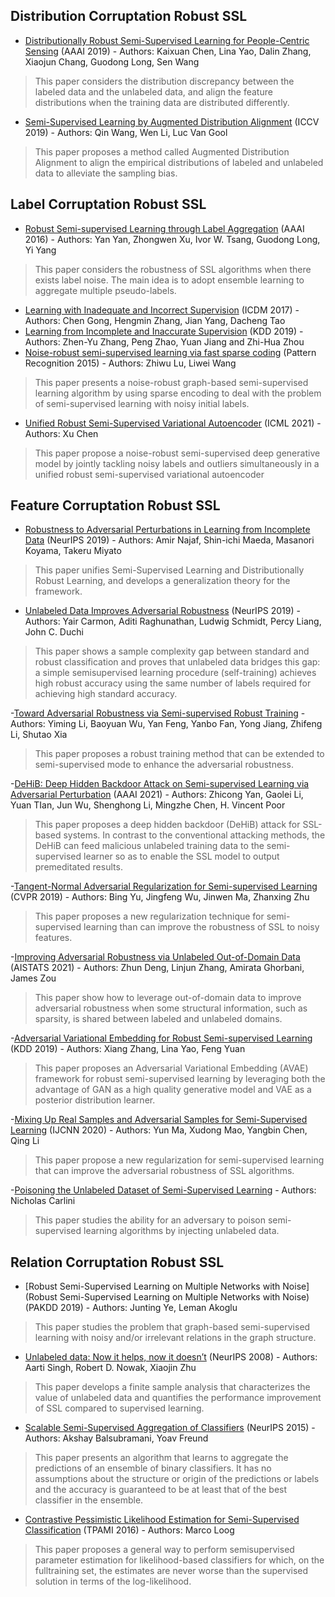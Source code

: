 ## Distribution Corruptation Robust SSL

- [Distributionally Robust Semi-Supervised Learning for People-Centric Sensing](https://arxiv.org/pdf/1811.05299.pdf) (AAAI 2019) - Authors: Kaixuan Chen, Lina Yao, Dalin Zhang, Xiaojun Chang, Guodong Long, Sen Wang
> This paper considers the distribution discrepancy between the labeled data and the unlabeled data, and align the feature distributions when the training data are distributed differently.
- [Semi-Supervised Learning by Augmented Distribution Alignment](https://openaccess.thecvf.com/content_ICCV_2019/papers/Wang_Semi-Supervised_Learning_by_Augmented_Distribution_Alignment_ICCV_2019_paper.pdf) (ICCV 2019) - Authors: Qin Wang, Wen Li, Luc Van Gool
> This paper proposes a method called Augmented Distribution Alignment to align the empirical distributions of labeled and unlabeled data to alleviate the sampling bias.

## Label Corruptation Robust SSL

- [Robust Semi-supervised Learning through Label Aggregation](http://iemppu.github.io/yan.pdf) (AAAI 2016) - Authors: Yan Yan, Zhongwen Xu, Ivor W. Tsang, Guodong Long, Yi Yang
> This paper considers the robustness of SSL algorithms when there exists label noise. The main idea is to adopt ensemble learning to aggregate multiple pseudo-labels.
- [Learning with Inadequate and Incorrect Supervision](https://arxiv.org/pdf/1902.07429.pdf) (ICDM 2017) - Authors: Chen Gong, Hengmin Zhang, Jian Yang, Dacheng Tao
- [Learning from Incomplete and Inaccurate Supervision](http://129.211.169.156/publication/kdd19pnu.pdf) (KDD 2019) - Authors: Zhen-Yu Zhang, Peng Zhao, Yuan Jiang and Zhi-Hua Zhou
- [Noise-robust semi-supervised learning via fast sparse coding](https://www.sciencedirect.com/science/article/pii/S0031320314003331) (Pattern Recognition 2015) - Authors: Zhiwu Lu, Liwei Wang
> This paper presents a noise-robust graph-based semi-supervised learning algorithm by using sparse encoding to deal with the problem of semi-supervised learning with noisy initial labels.
- [Unified Robust Semi-Supervised Variational Autoencoder](http://proceedings.mlr.press/v139/chen21a/chen21a.pdf) (ICML 2021) - Authors: Xu Chen
> This paper propose a noise-robust semi-supervised deep generative model by jointly tackling noisy labels and outliers simultaneously in a unified robust semi-supervised variational autoencoder

## Feature Corruptation Robust SSL

- [Robustness to Adversarial Perturbations in Learning from Incomplete Data](https://proceedings.neurips.cc/paper/2019/file/60ad83801910ec976590f69f638e0d6d-Paper.pdf) (NeurIPS 2019) - Authors: Amir Najaf, Shin-ichi Maeda, Masanori Koyama, Takeru Miyato
> This paper unifies Semi-Supervised Learning and Distributionally Robust Learning, and develops a generalization theory for the framework.

- [Unlabeled Data Improves Adversarial Robustness](https://papers.nips.cc/paper/2019/file/32e0bd1497aa43e02a42f47d9d6515ad-Paper.pdf) (NeurIPS 2019) - Authors: Yair Carmon, Aditi Raghunathan, Ludwig Schmidt, Percy Liang, John C. Duchi
> This paper shows a sample complexity gap between standard and robust classification and proves that unlabeled data bridges this gap: a simple semisupervised learning procedure (self-training) achieves high robust accuracy using the same number of labels required for achieving high standard accuracy. 

-[Toward Adversarial Robustness via Semi-supervised Robust Training](https://arxiv.org/pdf/2003.06974.pdf) - Authors: Yiming Li, Baoyuan Wu, Yan Feng, Yanbo Fan, Yong Jiang, Zhifeng Li, Shutao Xia
> This paper proposes a robust training method that can be extended to semi-supervised mode to enhance the adversarial robustness.

-[DeHiB: Deep Hidden Backdoor Attack on Semi-supervised Learning via Adversarial Perturbation](https://ojs.aaai.org/index.php/AAAI/article/view/17266/17073) (AAAI 2021) - Authors: Zhicong Yan, Gaolei Li, Yuan TIan, Jun Wu, Shenghong Li, Mingzhe Chen, H. Vincent Poor
> This paper proposes a deep hidden backdoor (DeHiB) attack for SSL-based systems. In contrast to the conventional
attacking methods, the DeHiB can feed malicious unlabeled training data to the semi-supervised learner so as to enable the SSL model to output premeditated results.

-[Tangent-Normal Adversarial Regularization for Semi-supervised Learning](https://openaccess.thecvf.com/content_CVPR_2019/papers/Yu_Tangent-Normal_Adversarial_Regularization_for_Semi-Supervised_Learning_CVPR_2019_paper.pdf) (CVPR 2019) - Authors: Bing Yu, Jingfeng Wu, Jinwen Ma, Zhanxing Zhu
> This paper proposes a new regularization technique for semi-supervised learning than can improve the robustness of SSL to noisy features.

-[Improving Adversarial Robustness via Unlabeled Out-of-Domain Data](http://proceedings.mlr.press/v130/deng21b/deng21b.pdf) (AISTATS 2021) - Authors: Zhun Deng, Linjun Zhang, Amirata Ghorbani, James Zou
> This paper show how to leverage out-of-domain data to improve adversarial robustness when some structural information, such as sparsity, is shared between labeled and unlabeled domains.

-[Adversarial Variational Embedding for Robust Semi-supervised Learning](https://dl.acm.org/doi/pdf/10.1145/3292500.3330966) (KDD 2019) - Authors: Xiang Zhang, Lina Yao, Feng Yuan
> This paper proposes an Adversarial Variational Embedding (AVAE) framework for robust semi-supervised learning by leveraging both the advantage of GAN as a high quality generative model and VAE as a posterior distribution learner.

-[Mixing Up Real Samples and Adversarial Samples for Semi-Supervised Learning](https://ieeexplore.ieee.org/stamp/stamp.jsp?tp=&arnumber=9207038) (IJCNN 2020) -  Authors: Yun Ma, Xudong Mao, Yangbin Chen, Qing Li
> This paper propose a new regularization for semi-supervised learning that can improve the adversarial robustness of SSL algorithms.

-[Poisoning the Unlabeled Dataset of Semi-Supervised Learning](https://arxiv.org/pdf/2105.01622.pdf) - Authors: Nicholas Carlini
> This paper studies the ability for an adversary to poison semi-supervised learning algorithms by injecting unlabeled data.
 
## Relation Corruptation Robust SSL

- [Robust Semi-Supervised Learning on Multiple Networks with Noise](Robust Semi-Supervised Learning on Multiple Networks with Noise) (PAKDD 2019) - Authors: Junting Ye, Leman Akoglu
>This paper studies the problem that graph-based semi-supervised learning with noisy and/or irrelevant relations in the graph structure.

- [Unlabeled data: Now it helps, now it doesn’t](https://papers.nips.cc/paper/2008/file/07871915a8107172b3b5dc15a6574ad3-Paper.pdf) (NeurIPS 2008) - Authors: Aarti Singh, Robert D. Nowak, Xiaojin Zhu
> This paper develops a finite sample analysis that characterizes the value of unlabeled data and quantifies the performance improvement of SSL compared to supervised learning.

- [Scalable Semi-Supervised Aggregation of Classifiers](https://arxiv.org/pdf/1506.05790.pdf) (NeurIPS 2015) - Authors: Akshay Balsubramani, Yoav Freund
> This paper presents an algorithm that learns to aggregate the predictions of an ensemble of binary classifiers. It has no assumptions about the structure or origin of the predictions or labels and the accuracy is guaranteed to be at least that of the best classifier in the ensemble.

- [Contrastive Pessimistic Likelihood Estimation for Semi-Supervised Classification](https://arxiv.org/pdf/1503.00269.pdf) (TPAMI 2016) - Authors: Marco Loog
> This paper proposes a general way to perform semisupervised parameter estimation for likelihood-based classifiers for which, on the fulltraining set, the estimates are never worse than the supervised solution in terms of the log-likelihood.

